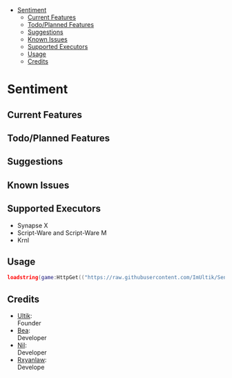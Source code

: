 - [Sentiment](#sentiment)
  - [Current Features](#current-features)
  - [Todo/Planned Features](#todoplanned-features)
  - [Suggestions](#suggestions)
  - [Known Issues](#known-issues)
  - [Supported Executors](#supported-executors)
  - [Usage](#usage)
  - [Credits](#credits)

# Sentiment
## Current Features

## Todo/Planned Features

## Suggestions

## Known Issues


## Supported Executors
- Synapse X
- Script-Ware and Script-Ware M
- Krnl

## Usage
```lua
loadstring(game:HttpGet(("https://raw.githubusercontent.com/ImUltik/Sentiment-Source/main/sentiment.lua?token=<token>"),true))()
```

## Credits
- [Ultik](https://github.com/ImUltik):<br/>
  Founder
- [Bea](https://github.com/beailotus):<br/>
  Developer
- [Nil](https://github.com/nilIsHot):<br/>
  Developer
- [Rxyanlaw](https://github.com/Rxyanlaw):<br/>
  Develope